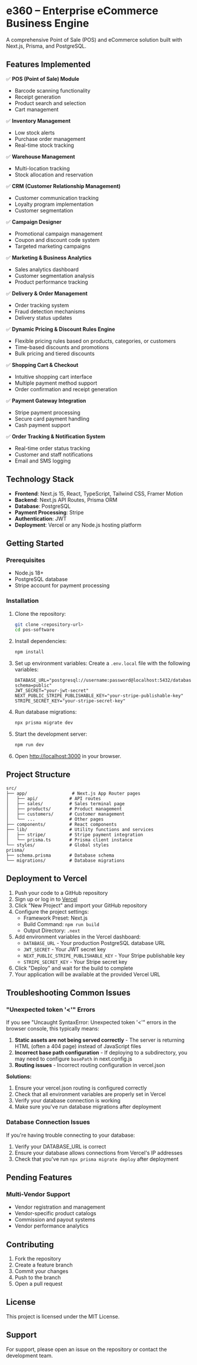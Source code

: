 # e360 – Enterprise eCommerce Business Engine

A comprehensive Point of Sale (POS) and eCommerce solution built with Next.js, Prisma, and PostgreSQL.

## Features Implemented

✅ **POS (Point of Sale) Module**

- Barcode scanning functionality
- Receipt generation
- Product search and selection
- Cart management

✅ **Inventory Management**

- Low stock alerts
- Purchase order management
- Real-time stock tracking

✅ **Warehouse Management**

- Multi-location tracking
- Stock allocation and reservation

✅ **CRM (Customer Relationship Management)**

- Customer communication tracking
- Loyalty program implementation
- Customer segmentation

✅ **Campaign Designer**

- Promotional campaign management
- Coupon and discount code system
- Targeted marketing campaigns

✅ **Marketing & Business Analytics**

- Sales analytics dashboard
- Customer segmentation analysis
- Product performance tracking

✅ **Delivery & Order Management**

- Order tracking system
- Fraud detection mechanisms
- Delivery status updates

✅ **Dynamic Pricing & Discount Rules Engine**

- Flexible pricing rules based on products, categories, or customers
- Time-based discounts and promotions
- Bulk pricing and tiered discounts

✅ **Shopping Cart & Checkout**

- Intuitive shopping cart interface
- Multiple payment method support
- Order confirmation and receipt generation

✅ **Payment Gateway Integration**

- Stripe payment processing
- Secure card payment handling
- Cash payment support

✅ **Order Tracking & Notification System**

- Real-time order status tracking
- Customer and staff notifications
- Email and SMS logging

## Technology Stack

- **Frontend**: Next.js 15, React, TypeScript, Tailwind CSS, Framer Motion
- **Backend**: Next.js API Routes, Prisma ORM
- **Database**: PostgreSQL
- **Payment Processing**: Stripe
- **Authentication**: JWT
- **Deployment**: Vercel or any Node.js hosting platform

## Getting Started

### Prerequisites

- Node.js 18+
- PostgreSQL database
- Stripe account for payment processing

### Installation

1. Clone the repository:

   ```bash
   git clone <repository-url>
   cd pos-software
   ```

2. Install dependencies:

   ```bash
   npm install
   ```

3. Set up environment variables:
   Create a `.env.local` file with the following variables:

   ```env
   DATABASE_URL="postgresql://username:password@localhost:5432/database_name?schema=public"
   JWT_SECRET="your-jwt-secret"
   NEXT_PUBLIC_STRIPE_PUBLISHABLE_KEY="your-stripe-publishable-key"
   STRIPE_SECRET_KEY="your-stripe-secret-key"
   ```

4. Run database migrations:

   ```bash
   npx prisma migrate dev
   ```

5. Start the development server:

   ```bash
   npm run dev
   ```

6. Open [http://localhost:3000](http://localhost:3000) in your browser.

## Project Structure

```
src/
├── app/                 # Next.js App Router pages
│   ├── api/            # API routes
│   ├── sales/          # Sales terminal page
│   ├── products/       # Product management
│   ├── customers/      # Customer management
│   └── ...             # Other pages
├── components/         # React components
├── lib/                # Utility functions and services
│   ├── stripe/         # Stripe payment integration
│   └── prisma.ts       # Prisma client instance
└── styles/             # Global styles
prisma/
├── schema.prisma       # Database schema
└── migrations/         # Database migrations
```

## Deployment to Vercel

1. Push your code to a GitHub repository
2. Sign up or log in to [Vercel](https://vercel.com)
3. Click "New Project" and import your GitHub repository
4. Configure the project settings:
   - Framework Preset: Next.js
   - Build Command: `npm run build`
   - Output Directory: `.next`
5. Add environment variables in the Vercel dashboard:
   - `DATABASE_URL` - Your production PostgreSQL database URL
   - `JWT_SECRET` - Your JWT secret key
   - `NEXT_PUBLIC_STRIPE_PUBLISHABLE_KEY` - Your Stripe publishable key
   - `STRIPE_SECRET_KEY` - Your Stripe secret key
6. Click "Deploy" and wait for the build to complete
7. Your application will be available at the provided Vercel URL

## Troubleshooting Common Issues

### "Unexpected token '<'" Errors

If you see "Uncaught SyntaxError: Unexpected token '<'" errors in the browser console, this typically means:

1. **Static assets are not being served correctly** - The server is returning HTML (often a 404 page) instead of JavaScript files
2. **Incorrect base path configuration** - If deploying to a subdirectory, you may need to configure `basePath` in next.config.js
3. **Routing issues** - Incorrect routing configuration in vercel.json

**Solutions:**

1. Ensure your vercel.json routing is configured correctly
2. Check that all environment variables are properly set in Vercel
3. Verify your database connection is working
4. Make sure you've run database migrations after deployment

### Database Connection Issues

If you're having trouble connecting to your database:

1. Verify your DATABASE_URL is correct
2. Ensure your database allows connections from Vercel's IP addresses
3. Check that you've run `npx prisma migrate deploy` after deployment

## Pending Features

### Multi-Vendor Support

- Vendor registration and management
- Vendor-specific product catalogs
- Commission and payout systems
- Vendor performance analytics

## Contributing

1. Fork the repository
2. Create a feature branch
3. Commit your changes
4. Push to the branch
5. Open a pull request

## License

This project is licensed under the MIT License.

## Support

For support, please open an issue on the repository or contact the development team.
